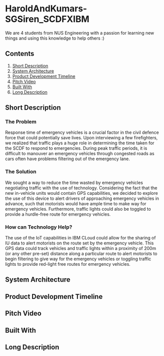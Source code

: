 # HaroldAndKumars-SGSiren_SCDFXIBM
We are 4 students from NUS Engineering with a passion for learning new things and using this knowledge to help others :)


## **Contents**
1. [Short Description](#short-description)
1. [System Architecture](#system-architecture)
1. [Product Development Timeline](#product-development-timeline)
1. [Pitch Video](#pitch-video)
1. [Built With](#built-with)
1. [Long Description](#long-description)

## **Short Description**

### **The Problem**
Response time of emergency vehicles is a crucial factor in the civil defence force that could potentially save lives. Upon interviewing a few firefighters, we realized that traffic plays a huge role in determining the time taken for the SCDF to respond to emergencies. During peak traffic periods, it is difficult to manouver an emergency vehicles through congested roads as cars often have problems filtering out of the emergency lane.

### **The Solution**
We sought a way to reduce the time wasted by emergency vehicles negotiating traffic with the use of technology. Considering the fact that the new in-vehicle units would contain GPS capabilities, we decided to explore the use of this device to alert drivers of approaching emergency vehicles in advance, such that motorists would have ample time to make way for emergency vehicles. Furthermore, traffic lights could also be toggled to provide a hurdle-free route for emergency vehicles.

### **How can Technology Help?** 
The use of the IoT capabilities in IBM CLoud could allow for the sharing of IU data to alert motorists on the route set by the emergency vehicle. This GPS data could track vehicles and traffic lights within a proximity of 200m (or any other pre-set) distance along a particular route to alert motorists to begin filtering to give way for the emergency vehicles or toggling traffic lights to provide red-light free routes for emergency vehicles.

## **System Architecture**

## **Product Development Timeline**

## **Pitch Video**

## **Built With**

## **Long Description**
